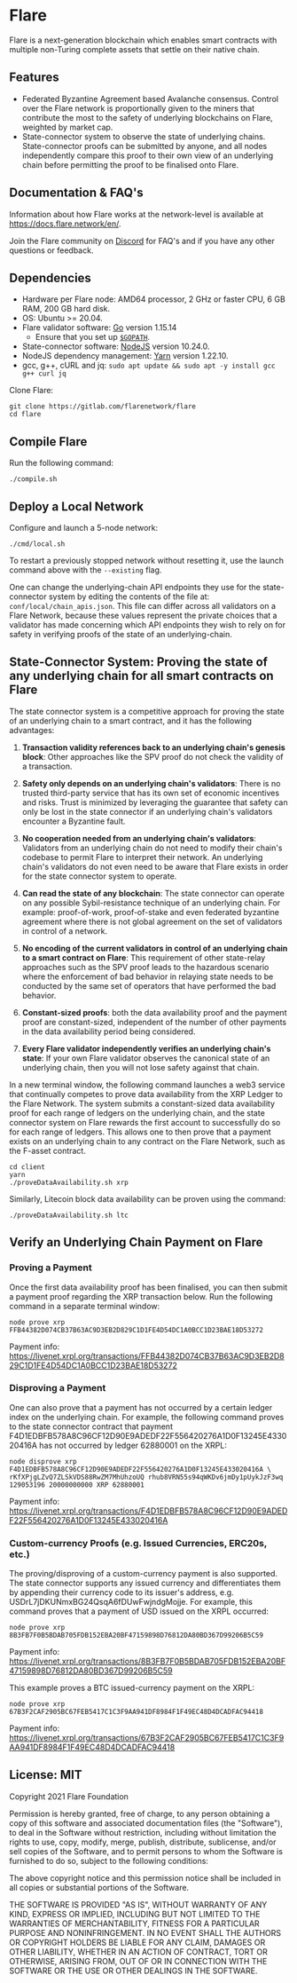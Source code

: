# Flare

Flare is a next-generation blockchain which enables smart contracts with multiple non-Turing complete assets that settle on their native chain.

## Features

- Federated Byzantine Agreement based Avalanche consensus. Control over the Flare network is proportionally given to the miners that contribute the most to the safety of underlying blockchains on Flare, weighted by market cap.
- State-connector system to observe the state of underlying chains. State-connector proofs can be submitted by anyone, and all nodes independently compare this proof to their own view of an underlying chain before permitting the proof to be finalised onto Flare.

## Documentation & FAQ's

Information about how Flare works at the network-level is available at https://docs.flare.network/en/.

Join the Flare community on [Discord](https://discord.gg/XqNa7Rq) for FAQ's and if you have any other questions or feedback.

## Dependencies

- Hardware per Flare node: AMD64 processor, 2 GHz or faster CPU, 6 GB RAM, 200 GB hard disk.
- OS: Ubuntu >= 20.04.
- Flare validator software: [Go](https://golang.org/doc/install) version 1.15.14
    - Ensure that you set up [`$GOPATH`](https://github.com/golang/go/wiki/SettingGOPATH).
- State-connector software: [NodeJS](https://nodejs.org/en/download/package-manager/) version 10.24.0.
- NodeJS dependency management: [Yarn](https://classic.yarnpkg.com/en/docs/install) version 1.22.10.
- gcc, g++, cURL and jq: `sudo apt update && sudo apt -y install gcc g++ curl jq`

Clone Flare:
```
git clone https://gitlab.com/flarenetwork/flare
cd flare
```

## Compile Flare

Run the following command:

```
./compile.sh
```

## Deploy a Local Network

Configure and launch a 5-node network:

```
./cmd/local.sh
```

To restart a previously stopped network without resetting it, use the launch command above with the `--existing` flag.

One can change the underlying-chain API endpoints they use for the state-connector system by editing the contents of the file at: `conf/local/chain_apis.json`. This file can differ across all validators on a Flare Network, because these values represent the private choices that a validator has made concerning which API endpoints they wish to rely on for safety in verifying proofs of the state of an underlying-chain.

## State-Connector System: Proving the state of any underlying chain for all smart contracts on Flare

The state connector system is a competitive approach for proving the state of an underlying chain to a smart contract, and it has the following advantages:

1. **Transaction validity references back to an underlying chain's genesis block**: Other approaches like the SPV proof do not check the validity of a transaction.

2. **Safety only depends on an underlying chain's validators**: There is no trusted third-party service that has its own set of economic incentives and risks. Trust is minimized by leveraging the guarantee that safety can only be lost in the state connector if an underlying chain's validators encounter a Byzantine fault.

3. **No cooperation needed from an underlying chain's validators**: Validators from an underlying chain do not need to modify their chain's codebase to permit Flare to interpret their network. An underlying chain's validators do not even need to be aware that Flare exists in order for the state connector system to operate.

4. **Can read the state of any blockchain**: The state connector can operate on any possible Sybil-resistance technique of an underlying chain. For example: proof-of-work, proof-of-stake and even federated byzantine agreement where there is not global agreement on the set of validators in control of a network.

5. **No encoding of the current validators in control of an underlying chain to a smart contract on Flare**: This requirement of other state-relay approaches such as the SPV proof leads to the hazardous scenario where the enforcement of bad behavior in relaying state needs to be conducted by the same set of operators that have performed the bad behavior.

6. **Constant-sized proofs**: both the data availability proof and the payment proof are constant-sized, independent of the number of other payments in the data availability period being considered.

7. **Every Flare validator independently verifies an underlying chain's state**: If your own Flare validator observes the canonical state of an underlying chain, then you will not lose safety against that chain.

In a new terminal window, the following command launches a web3 service that continually competes to prove data availability from the XRP Ledger to the Flare Network. The system submits a constant-sized data availability proof for each range of ledgers on the underlying chain, and the state connector system on Flare rewards the first account to successfully do so for each range of ledgers. This allows one to then prove that a payment exists on an underlying chain to any contract on the Flare Network, such as the F-asset contract.

```
cd client
yarn
./proveDataAvailability.sh xrp
```

Similarly, Litecoin block data availability can be proven using the command:

```
./proveDataAvailability.sh ltc
```

## Verify an Underlying Chain Payment on Flare

### Proving a Payment

Once the first data availability proof has been finalised, you can then submit a payment proof regarding the XRP transaction below. Run the following command in a separate terminal window:

```
node prove xrp FFB44382D074CB37B63AC9D3EB2D829C1D1FE4D54DC1A0BCC1D23BAE18D53272
```

Payment info: https://livenet.xrpl.org/transactions/FFB44382D074CB37B63AC9D3EB2D829C1D1FE4D54DC1A0BCC1D23BAE18D53272

### Disproving a Payment

One can also prove that a payment has not occurred by a certain ledger index on the underlying chain. For example, the following command proves to the state connector contract that payment F4D1EDBFB578A8C96CF12D90E9ADEDF22F556420276A1D0F13245E433020416A has not occurred by ledger 62880001 on the XRPL:

```
node disprove xrp F4D1EDBFB578A8C96CF12D90E9ADEDF22F556420276A1D0F13245E433020416A \
rKfXPjgLZvQ7ZLSkVDS88RwZM7MhUhzoUQ rhub8VRN55s94qWKDv6jmDy1pUykJzF3wq 129053196 20000000000 XRP 62880001
```

Payment info: https://livenet.xrpl.org/transactions/F4D1EDBFB578A8C96CF12D90E9ADEDF22F556420276A1D0F13245E433020416A

### Custom-currency Proofs (e.g. Issued Currencies, ERC20s, etc.)

The proving/disproving of a custom-currency payment is also supported. The state connector supports any issued currency and differentiates them by appending their currency code to its issuer's address, e.g. USDrL7jDKUNmxBG24QsqA6fDUwFwjndgMojje. For example, this command proves that a payment of USD issued on the XRPL occurred:

```
node prove xrp 8B3FB7F0B5BDAB705FDB152EBA20BF47159898D76812DA80BD367D99206B5C59
```

Payment info: https://livenet.xrpl.org/transactions/8B3FB7F0B5BDAB705FDB152EBA20BF47159898D76812DA80BD367D99206B5C59

This example proves a BTC issued-currency payment on the XRPL:

```
node prove xrp 67B3F2CAF2905BC67FEB5417C1C3F9AA941DF8984F1F49EC48D4DCADFAC94418
```

Payment info: https://livenet.xrpl.org/transactions/67B3F2CAF2905BC67FEB5417C1C3F9AA941DF8984F1F49EC48D4DCADFAC94418

## License: MIT

Copyright 2021 Flare Foundation

Permission is hereby granted, free of charge, to any person obtaining a copy of this software and associated documentation files (the "Software"), to deal in the Software without restriction, including without limitation the rights to use, copy, modify, merge, publish, distribute, sublicense, and/or sell copies of the Software, and to permit persons to whom the Software is furnished to do so, subject to the following conditions:

The above copyright notice and this permission notice shall be included in all copies or substantial portions of the Software.

THE SOFTWARE IS PROVIDED "AS IS", WITHOUT WARRANTY OF ANY KIND, EXPRESS OR IMPLIED, INCLUDING BUT NOT LIMITED TO THE WARRANTIES OF MERCHANTABILITY, FITNESS FOR A PARTICULAR PURPOSE AND NONINFRINGEMENT. IN NO EVENT SHALL THE AUTHORS OR COPYRIGHT HOLDERS BE LIABLE FOR ANY CLAIM, DAMAGES OR OTHER LIABILITY, WHETHER IN AN ACTION OF CONTRACT, TORT OR OTHERWISE, ARISING FROM, OUT OF OR IN CONNECTION WITH THE SOFTWARE OR THE USE OR OTHER DEALINGS IN THE SOFTWARE.
